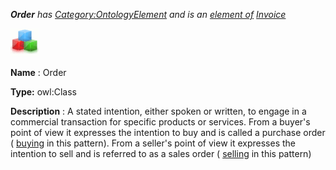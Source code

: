 ___Order__ 
 has
 [Category:OntologyElement](../../Category/OntologyElement "Category:OntologyElement") 
 and is an
 [element of](../../Property/ElementOf "Property:ElementOf") 
[Invoice](../../Submissions/Invoice "Submissions:Invoice")_




  





[![Class](../public/images/thumb/2/27/Class.gif/45px-Class.gif)](../../Image/Class.gif "Class")


__Name__ 
 : Order
 



__Type:__ 
 owl:Class
 



__Description__ 
 : A stated intention, either spoken or written, to engage in a commercial transaction for specific products or services. From a buyer's point of view it expresses the intention to buy and is called a purchase order (
 [buying](../../Submissions/Invoice/Buying "Submissions:Invoice/Buying") 
 in this pattern). From a seller's point of view it expresses the intention to sell and is referred to as a sales order (
 [selling](../../Submissions/Invoice/Selling "Submissions:Invoice/Selling") 
 in this pattern)